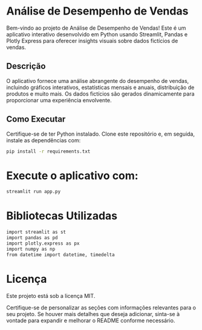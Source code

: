 # Análise de Desempenho de Vendas

Bem-vindo ao projeto de Análise de Desempenho de Vendas! Este é um aplicativo interativo desenvolvido em Python usando Streamlit, Pandas e Plotly Express para oferecer insights visuais sobre dados fictícios de vendas.

## Descrição

O aplicativo fornece uma análise abrangente do desempenho de vendas, incluindo gráficos interativos, estatísticas mensais e anuais, distribuição de produtos e muito mais. Os dados fictícios são gerados dinamicamente para proporcionar uma experiência envolvente.

## Como Executar

Certifique-se de ter Python instalado. Clone este repositório e, em seguida, instale as dependências com:

```bash
pip install -r requirements.txt
```

# Execute o aplicativo com:

```bash
streamlit run app.py
```

# Bibliotecas Utilizadas

```bash
import streamlit as st
import pandas as pd
import plotly.express as px
import numpy as np
from datetime import datetime, timedelta
```

# Licença
Este projeto está sob a licença MIT.

Certifique-se de personalizar as seções com informações relevantes para o seu projeto. Se houver mais detalhes que deseja adicionar, sinta-se à vontade para expandir e melhorar o README conforme necessário.
